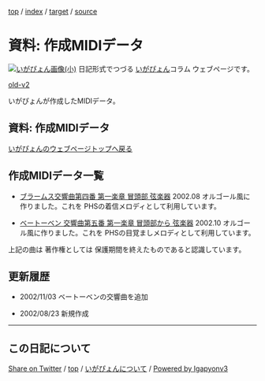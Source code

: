 [top](../index.html) / [index](index.html) / [target](https://igapyon.github.io/diary/memo/memosound.html) / [source](https://github.com/igapyon/diary/blob/gh-pages/memo/memosound.src.md) 

資料: 作成MIDIデータ
=====================================================================================================
[![いがぴょん画像(小)](https://igapyon.github.io/diary/images/iga200306s.jpg "いがぴょん")](https://igapyon.github.io/diary/memo/memoigapyon.html) 日記形式でつづる [いがぴょん](https://igapyon.github.io/diary/memo/memoigapyon.html)コラム ウェブページです。

[old-v2](memosound-orig.html)

いがぴょんが作成したMIDIデータ。

## 資料: 作成MIDIデータ

[いがぴょんのウェブページトップへ戻る](../../index.html)

## 作成MIDIデータ一覧

* [ブラームス交響曲第四番 第一楽章 冒頭部 弦楽器](../../image/sound/BrahmsS4M1.mid) 2002.08
  オルゴール風に作りました。これを PHSの着信メロディとして利用しています。
  
* [ベートーベン 交響曲第五番 第一楽章 冒頭部から 弦楽器](../../image/sound/BeethovenSym5Mov1.mid) 2002.10
  オルゴール風に作りました。これを PHSの目覚ましメロディとして利用しています。

上記の曲は 著作権としては 保護期間を終えたものであると認識しています。

## 更新履歴

* 2002/11/03 ベートーベンの交響曲を追加
  
* 2002/08/23 新規作成

----------------------------------------------------------------------------------------------------

## この日記について

[Share on Twitter](https://twitter.com/intent/tweet?hashtags=igapyon%2Cdiary%2C%E3%81%84%E3%81%8C%E3%81%B4%E3%82%87%E3%82%93&text=%E8%B3%87%E6%96%99%3A+%E4%BD%9C%E6%88%90MIDI%E3%83%87%E3%83%BC%E3%82%BF&url=https%3A%2F%2Figapyon.github.io%2Fdiary%2Fmemo%2Fmemosound.html) / [top](../index.html) / [いがぴょんについて](https://igapyon.github.io/diary/memo/memoigapyon.html) / [Powered by Igapyonv3](https://github.com/igapyon/igapyonv3)
